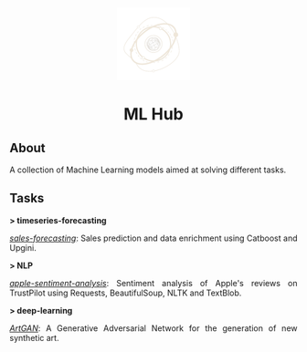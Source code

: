 <div align="center">
  <img src="imgs/logo-light-nobg.png" alt="logo" width="128"/>
  <h1>ML Hub</h1>

</div>

<div align="justify">

## About

A collection of Machine Learning models aimed at solving different tasks.

## Tasks

**> timeseries-forecasting**

[_sales-forecasting_](https://github.com/1391819/sales-forecasting): Sales prediction and data enrichment using Catboost and Upgini.

**> NLP**

[_apple-sentiment-analysis_](https://github.com/1391819/apple-sentiment-analysis): Sentiment analysis of Apple's reviews on TrustPilot using Requests, BeautifulSoup, NLTK and TextBlob.

**> deep-learning**

[_ArtGAN_](https://github.com/1391819/artGAN): A Generative Adversarial Network for the generation of new synthetic art.

</div>
